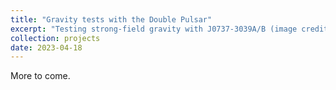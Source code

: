 ```yaml
---
title: "Gravity tests with the Double Pulsar"
excerpt: "Testing strong-field gravity with J0737-3039A/B (image credit: Michael Kramer) <br/><img src='/images/0737.png'>"
collection: projects
date: 2023-04-18
---
```


More to come.
